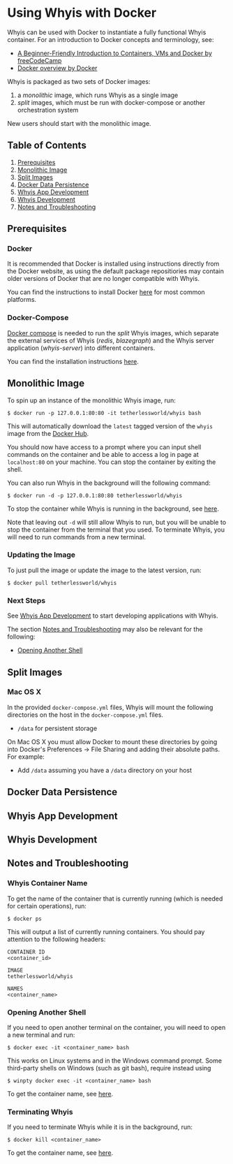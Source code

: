 # Using Whyis with Docker

Whyis can be used with Docker to instantiate a fully functional Whyis container. For an introduction to Docker concepts and terminology, see:
- [A Beginner-Friendly Introduction to Containers, VMs and Docker by freeCodeCamp](https://medium.freecodecamp.org/a-beginner-friendly-introduction-to-containers-vms-and-docker-79a9e3e119b)
- [Docker overview by Docker](https://docs.docker.com/engine/docker-overview/)

Whyis is packaged as two sets of Docker images:

1. a *monolithic* image, which runs Whyis as a single image
2. *split* images, which must be run with docker-compose or another orchestration system

New users should start with the monolithic image.

## Table of Contents
1. [Prerequisites](#prequisites)
2. [Monolithic Image](#monolithic-image)
3. [Split Images](#split-images)
4. [Docker Data Persistence](#docker-data-persistence)
5. [Whyis App Development](#whyis-app-development)
6. [Whyis Development](#whyis-development)
7. [Notes and Troubleshooting](#notes-and-troubleshooting)

## Prerequisites
### Docker
It is recommended that Docker is installed using instructions directly from the Docker website, as using the default package repositiories may contain older versions of Docker that are no longer compatible with Whyis.

You can find the instructions to install Docker [here](https://docs.docker.com/install/) for most common platforms.

### Docker-Compose
[Docker compose](https://docs.docker.com/compose/) is needed to run the *split* Whyis images, which separate the external services of Whyis (*redis*, *blazegraph*) and the Whyis server application (*whyis-server*) into different containers.

You can find the installation instructions [here](https://docs.docker.com/compose/install/).

## Monolithic Image
To spin up an instance of the monolithic Whyis image, run:
```shell
$ docker run -p 127.0.0.1:80:80 -it tetherlessworld/whyis bash
```
This will automatically download the `latest` tagged version of the `whyis` image from the [Docker Hub](https://hub.docker.com/r/tetherlessworld/whyis/).

You should now have access to a prompt where you can input shell commands on the container and be able to access a log in page at `localhost:80` on your machine. You can stop the container by exiting the shell. 

You can also run Whyis in the background will the following command:
```shell
$ docker run -d -p 127.0.0.1:80:80 tetherlessworld/whyis
```
To stop the container while Whyis is running in the background, see [here](#terminating-whyis).

Note that leaving out `-d` will still allow Whyis to run, but you will be unable to stop the container from the terminal that you used. To terminate Whyis, you will need to run commands from a new terminal.

### Updating the Image
To just pull the image or update the image to the latest version, run:

```shell
$ docker pull tetherlessworld/whyis
```

### Next Steps
See [Whyis App Development](#whyis-app-development) to start developing applications with Whyis.

The section [Notes and Troubleshooting](#notes-and-troubleshooting) may also be relevant for the following:
* [Opening Another Shell](#opening-another-shell)

## Split Images

### Mac OS X
In the provided `docker-compose.yml` files, Whyis will mount the following directories on the host in the `docker-compose.yml` files.
* `/data` for persistent storage

On Mac OS X you must allow Docker to mount these directories by going into Docker's Preferences -> File Sharing and adding their absolute paths. For example:
* Add `/data` assuming you have a `/data` directory on your host

## Docker Data Persistence

## Whyis App Development

## Whyis Development

## Notes and Troubleshooting
### Whyis Container Name
To get the name of the container that is currently running (which is needed for certain operations), run:
```shell
$ docker ps
```

This will output a list of currently running containers. You should pay attention to the following headers:
```
CONTAINER ID
<container_id>

IMAGE
tetherlessworld/whyis

NAMES
<container_name>
```

### Opening Another Shell
If you need to open another terminal on the container, you will need to open a new terminal and run:
```
$ docker exec -it <container_name> bash
```
This works on Linux systems and in the Windows command prompt. Some third-party shells on Windows (such as git bash), require instead using

```shell
$ winpty docker exec -it <container_name> bash
```
To get the container name, see [here](#whyis-container-name).

### Terminating Whyis
If you need to terminate Whyis while it is in the background, run:
```
$ docker kill <container_name>
```
To get the container name, see [here](#whyis-container-name).


